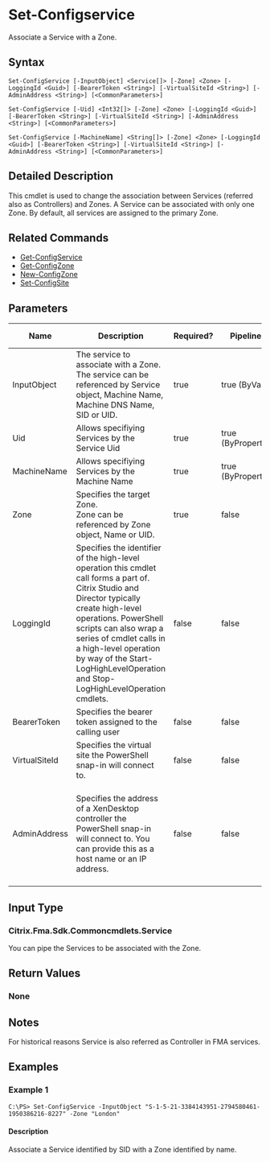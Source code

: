 ﻿
# Set-Configservice
Associate a Service with a Zone.
## Syntax
```
Set-ConfigService [-InputObject] <Service[]> [-Zone] <Zone> [-LoggingId <Guid>] [-BearerToken <String>] [-VirtualSiteId <String>] [-AdminAddress <String>] [<CommonParameters>]

Set-ConfigService [-Uid] <Int32[]> [-Zone] <Zone> [-LoggingId <Guid>] [-BearerToken <String>] [-VirtualSiteId <String>] [-AdminAddress <String>] [<CommonParameters>]

Set-ConfigService [-MachineName] <String[]> [-Zone] <Zone> [-LoggingId <Guid>] [-BearerToken <String>] [-VirtualSiteId <String>] [-AdminAddress <String>] [<CommonParameters>]
```
## Detailed Description
This cmdlet is used to change the association between Services (referred also as Controllers) and Zones. A Service can be associated with only one Zone. By default, all services are assigned to the primary Zone.


## Related Commands

* [Get-ConfigService](../Get-ConfigService/)
* [Get-ConfigZone](../Get-ConfigZone/)
* [New-ConfigZone](../New-ConfigZone/)
* [Set-ConfigSite](../Set-ConfigSite/)
## Parameters
| Name   | Description | Required? | Pipeline Input | Default Value |
| --- | --- | --- | --- | --- |
| InputObject | The service to associate with a Zone.<br>The service can be referenced by Service object, Machine Name, Machine DNS Name, SID or UID. | true | true (ByValue) |  |
| Uid | Allows specifiying Services by the Service Uid | true | true (ByPropertyName) |  |
| MachineName | Allows specifiying Services by the Machine Name | true | true (ByPropertyName) |  |
| Zone | Specifies the target Zone.<br>Zone can be referenced by Zone object, Name or UID. | true | false |  |
| LoggingId | Specifies the identifier of the high-level operation this cmdlet call forms a part of. Citrix Studio and Director typically create high-level operations. PowerShell scripts can also wrap a series of cmdlet calls in a high-level operation by way of the Start-LogHighLevelOperation and Stop-LogHighLevelOperation cmdlets. | false | false |  |
| BearerToken | Specifies the bearer token assigned to the calling user | false | false |  |
| VirtualSiteId | Specifies the virtual site the PowerShell snap-in will connect to. | false | false |  |
| AdminAddress | Specifies the address of a XenDesktop controller the PowerShell snap-in will connect to. You can provide this as a host name or an IP address. | false | false | Localhost. Once a value is provided by any cmdlet, this value becomes the default. |

## Input Type

### Citrix.Fma.Sdk.Commoncmdlets.Service
You can pipe the Services to be associated with the Zone.
## Return Values

### None

## Notes
For historical reasons Service is also referred as Controller in FMA services.
## Examples

### Example 1
```
C:\PS> Set-ConfigService -InputObject "S-1-5-21-3384143951-2794580461-1950386216-8227" -Zone "London"
```
#### Description
Associate a Service identified by SID with a Zone identified by name.
